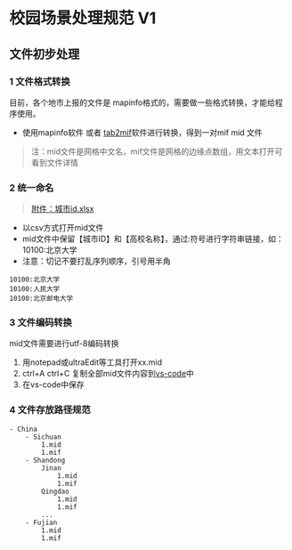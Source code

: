 # 校园场景处理规范 V1

## 文件初步处理

### 1 文件格式转换

目前，各个地市上报的文件是 mapinfo格式的，需要做一些格式转换，才能给程序使用。

- 使用mapinfo软件 或者 [tab2mif](http://pan.baidu.com/s/1kVSJk5x)软件进行转换，得到一对mif mid 文件

> 注：mid文件是网格中文名，mif文件是网格的边缘点数组，用文本打开可看到文件详情


### 2 统一命名

> [附件：城市id.xlsx](http://pan.baidu.com/s/1jIKJIa6)

- 以csv方式打开mid文件
- mid文件中保留【城市ID】和【高校名称】，通过:符号进行字符串链接，如：10100:北京大学
- 注意：切记不要打乱序列顺序，引号用半角

```
10100:北京大学
10100:人民大学
10100:北京邮电大学
```

### 3 文件编码转换

mid文件需要进行utf-8编码转换

1. 用notepad或ultraEdit等工具打开xx.mid
2. ctrl+A ctrl+C 复制全部mid文件内容到[vs-code](https://code.visualstudio.com/Download)中
3. 在vs-code中保存

### 4 文件存放路径规范

```
- China
    - Sichuan
        1.mid
        1.mif
    - Shandong
        Jinan
            1.mid
            1.mif
        Qingdao
            1.mid
            1.mif
        ...
    - Fujian
        1.mid
        1.mif
```

